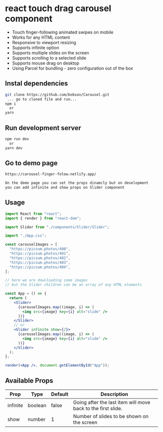 # react touch drag carousel component

- Touch finger-following animated swipes on mobile
- Works for any HTML content
- Responsive to viewport resizing
- Supports infinite option
- Supports multiple slides on the screen
- Supports scrolling to a selected slide
- Supports mouse drag on desktop
- Using Parcel for bundling - zero configuration out of the box

## Instal dependencies

```bash
git clone https://github.com/bobson/Carousel.git
 ... go to cloned file and run...
npm i
  or
yarn
```

## Run development server

```bash
npm run dev
  or
yarn dev
```

## Go to demo page

```bash
https://carousel-finger-folow.netlify.app/

On the demo page you can set the props dinamcly but on development
you can add infinite and show props on Slider component
```

## Usage

```jsx
import React from "react";
import { render } from "react-dom";

import Slider from "./components/Slider/Slider";

import "./App.css";

const carouselImages = [
  "https://picsum.photos/400",
  "https://picsum.photos/401",
  "https://picsum.photos/402",
  "https://picsum.photos/403",
  "https://picsum.photos/404",
];

// here we are downloading some images
// but the Slider children can be an array of any HTML elements

const App = () => {
  return (
    <Slider>
      {carouselImages.map((image, i) => (
        <img src={image} key={i} alt="slide" />
      ))}
    </Slider>
    // or
    <Slider infinite show={2}>
      {carouselImages.map((image, i) => (
        <img src={image} key={i} alt="slide" />
      ))}
    </Slider>
  );
};

render(<App />, document.getElementById("App"));
```

## Available Props

| Prop     | Type    | Default | Description                                                  |
| -------- | ------- | ------- | ------------------------------------------------------------ |
| infinite | boolean | false   | Going after the last item will move back to the first slide. |
| show     | number  | 1       | Number of slides to be shown on the screen                   |
